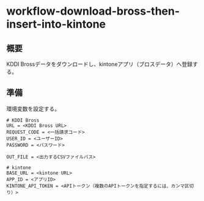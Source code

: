 # workflow-download-bross-then-insert-into-kintone

## 概要

KDDI Brossデータをダウンロードし、kintoneアプリ（ブロスデータ）へ登録する。

## 準備

環境変数を設定する。

```
# KDDI Bross
URL = <KDDI Bross URL>
REQUEST_CODE = <一括請求コード>
USER_ID = <ユーザーID>
PASSWORD = <パスワード>

OUT_FILE = <出力するCSVファイルパス>

# kintone
BASE_URL = <kintone URL>
APP_ID = <アプリID>
KINTONE_API_TOKEN = <APIトークン（複数のAPIトークンを指定するには、カンマ区切り）>
```
